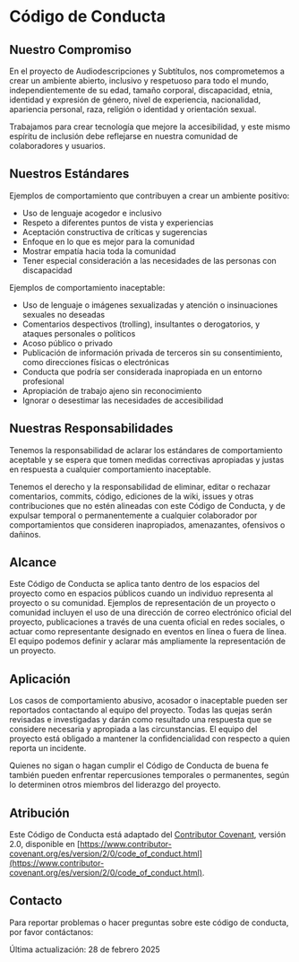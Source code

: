 # Código de Conducta

## Nuestro Compromiso

En el proyecto de Audiodescripciones y Subtítulos, nos comprometemos a crear un ambiente abierto, inclusivo y respetuoso para todo el mundo, independientemente de su edad, tamaño corporal, discapacidad, etnia, identidad y expresión de género, nivel de experiencia, nacionalidad, apariencia personal, raza, religión o identidad y orientación sexual.

Trabajamos para crear tecnología que mejore la accesibilidad, y este mismo espíritu de inclusión debe reflejarse en nuestra comunidad de colaboradores y usuarios.

## Nuestros Estándares

Ejemplos de comportamiento que contribuyen a crear un ambiente positivo:

* Uso de lenguaje acogedor e inclusivo
* Respeto a diferentes puntos de vista y experiencias
* Aceptación constructiva de críticas y sugerencias
* Enfoque en lo que es mejor para la comunidad
* Mostrar empatía hacia toda  la comunidad
* Tener especial consideración a las necesidades de las personas con discapacidad

Ejemplos de comportamiento inaceptable:

* Uso de lenguaje o imágenes sexualizadas y atención o insinuaciones sexuales no deseadas
* Comentarios despectivos (trolling), insultantes o derogatorios, y ataques personales o políticos
* Acoso público o privado
* Publicación de información privada de terceros sin su consentimiento, como direcciones físicas o electrónicas
* Conducta que podría ser considerada inapropiada en un entorno profesional
* Apropiación de trabajo ajeno sin reconocimiento
* Ignorar o desestimar las necesidades de accesibilidad

## Nuestras Responsabilidades

Tenemos la responsabilidad de aclarar los estándares de comportamiento aceptable y se espera que tomen medidas correctivas apropiadas y justas en respuesta a cualquier comportamiento inaceptable.

Tenemos el derecho y la responsabilidad de eliminar, editar o rechazar comentarios, commits, código, ediciones de la wiki, issues y otras contribuciones que no estén alineadas con este Código de Conducta, y de expulsar temporal o permanentemente a cualquier colaborador por comportamientos que consideren inapropiados, amenazantes, ofensivos o dañinos.

## Alcance

Este Código de Conducta se aplica tanto dentro de los espacios del proyecto como en espacios públicos cuando un individuo representa al proyecto o su comunidad. Ejemplos de representación de un proyecto o comunidad incluyen el uso de una dirección de correo electrónico oficial del proyecto, publicaciones a través de una cuenta oficial en redes sociales, o actuar como representante designado en eventos en línea o fuera de línea. El equipo podemos definir y aclarar más ampliamente la representación de un proyecto.

## Aplicación

Los casos de comportamiento abusivo, acosador o inaceptable pueden ser reportados contactando al equipo del proyecto. Todas las quejas serán revisadas e investigadas y darán como resultado una respuesta que se considere necesaria y apropiada a las circunstancias. El equipo del proyecto está obligado a mantener la confidencialidad con respecto a quien reporta un incidente.

Quienes no sigan o hagan cumplir el Código de Conducta de buena fe también pueden enfrentar repercusiones temporales o permanentes, según lo determinen otros miembros del liderazgo del proyecto.

## Atribución

Este Código de Conducta está adaptado del [Contributor Covenant](https://www.contributor-covenant.org), versión 2.0, disponible en [https://www.contributor-covenant.org/es/version/2/0/code_of_conduct.html](https://www.contributor-covenant.org/es/version/2/0/code_of_conduct.html).

## Contacto

Para reportar problemas o hacer preguntas sobre este código de conducta, por favor contáctanos:



Última actualización: 28 de febrero 2025
